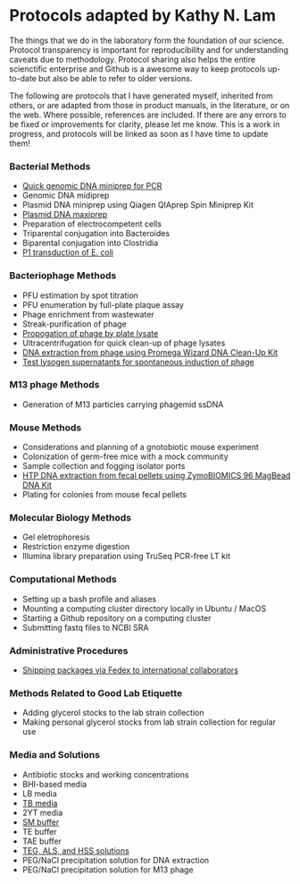 # Protocols adapted by Kathy N. Lam

The things that we do in the laboratory form the foundation of our science. Protocol transparency is important for reproducibility and for understanding caveats due to methodology. Protocol sharing also helps the entire scienctific enterprise and Github is a awesome way to keep protocols up-to-date but also be able to refer to older versions. 

The following are protocols that I have generated myself, inherited from others, or are adapted from those in product manuals, in the literature, or on the web. Where possible, references are included. If there are any errors to be fixed or improvements for clarity, please let me know. This is a work in progress, and protocols will be linked as soon as I have time to update them! 


### Bacterial Methods
- [Quick genomic DNA miniprep for PCR](quick_gDNA_miniprep.md) 
- Genomic DNA midiprep
- Plasmid DNA miniprep using Qiagen QIAprep Spin Miniprep Kit
- [Plasmid DNA maxiprep](plasmid_maxiprep.md)
- Preparation of electrocompetent cells
- Triparental conjugation into Bacteroides
- Biparental conjugation into Clostridia
- [P1 transduction of E. coli](p1_transduction.md)


### Bacteriophage Methods
- PFU estimation by spot titration
- PFU enumeration by full-plate plaque assay
- Phage enrichment from wastewater
- Streak-purification of phage
- [Propogation of phage by plate lysate](plate_lysate.md)
- Ultracentrifugation for quick clean-up of phage lysates
- [DNA extraction from phage using Promega Wizard DNA Clean-Up Kit](dna_extraction_phage_wizard_kit.md)
- [Test lysogen supernatants for spontaneous induction of phage](lysogen_supernatants_phage.md)


### M13 phage Methods
- Generation of M13 particles carrying phagemid ssDNA


### Mouse Methods
- Considerations and planning of a gnotobiotic mouse experiment
- Colonization of germ-free mice with a mock community
- Sample collection and fogging isolator ports
- [HTP DNA extraction from fecal pellets using ZymoBIOMICS 96 MagBead DNA Kit](mouse_fecal_pellets_zymobiomics_96_magbead.md)
- Plating for colonies from mouse fecal pellets


### Molecular Biology Methods
- Gel eletrophoresis
- Restriction enzyme digestion
- Illumina library preparation using TruSeq PCR-free LT kit


### Computational Methods
- Setting up a bash profile and aliases
- Mounting a computing cluster directory locally in Ubuntu / MacOS
- Starting a Github repository on a computing cluster
- Submitting fastq files to NCBI SRA


### Administrative Procedures
- [Shipping packages via Fedex to international collaborators](shipping_international.md)


### Methods Related to Good Lab Etiquette
- Adding glycerol stocks to the lab strain collection
- Making personal glycerol stocks from lab strain collection for regular use


### Media and Solutions
- Antibiotic stocks and working concentrations
- BHI-based media
- LB media
- [TB media](TB_media.md) 
- 2YT media
- [SM buffer](SM_buffer.md)
- TE buffer
- TAE buffer
- [TEG, ALS, and HSS solutions](TEG_ALS_HSS_solutions.md)
- PEG/NaCl precipitation solution for DNA extraction
- PEG/NaCl precipitation solution for M13 phage
